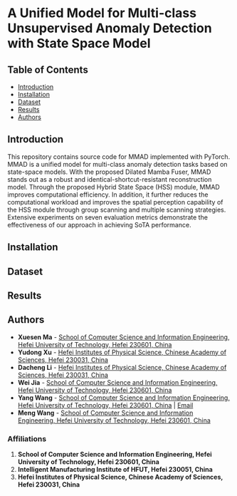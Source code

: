 # A Unified Model for Multi-class Unsupervised Anomaly Detection with State Space Model

## Table of Contents
- [Introduction](#introduction)
- [Installation](#installation)
- [Dataset](#dataset)
- [Results](#results)
- [Authors](#authors)

## Introduction
This repository contains source code for MMAD implemented with PyTorch. MMAD is a unified model for multi-class anomaly detection tasks based on state-space models. With the proposed Dilated Mamba Fuser, MMAD stands out as a robust and identical-shortcut-resistant reconstruction model. Through the proposed Hybrid State Space (HSS) module, MMAD improves computational efficiency. In addition, it further reduces the computational workload and improves the spatial perception capability of the HSS module through group scanning and multiple scanning strategies. Extensive experiments on seven evaluation metrics demonstrate the effectiveness of our approach in achieving SoTA performance.

## Installation

## Dataset

## Results

## Authors
- **Xuesen Ma** - [School of Computer Science and Information Engineering, Hefei University of Technology, Hefei 230601, China](https://www.hfut.edu.cn/)
- **Yudong Xu** - [Hefei Institutes of Physical Science, Chinese Academy of Sciences, Hefei 230031, China](http://english.hf.cas.cn/)
- **Dacheng Li** - [Hefei Institutes of Physical Science, Chinese Academy of Sciences, Hefei 230031, China](http://english.hf.cas.cn/)
- **Wei Jia** - [School of Computer Science and Information Engineering, Hefei University of Technology, Hefei 230601, China](https://www.hfut.edu.cn/)
- **Yang Wang** - [School of Computer Science and Information Engineering, Hefei University of Technology, Hefei 230601, China](https://www.hfut.edu.cn/) | [Email](mailto:yangwang@hfut.edu.cn)
- **Meng Wang** - [School of Computer Science and Information Engineering, Hefei University of Technology, Hefei 230601, China](https://www.hfut.edu.cn/)

### Affiliations

1. **School of Computer Science and Information Engineering, Hefei University of Technology, Hefei 230601, China**
2. **Intelligent Manufacturing Institute of HFUT, Hefei 230051, China**
3. **Hefei Institutes of Physical Science, Chinese Academy of Sciences, Hefei 230031, China**



